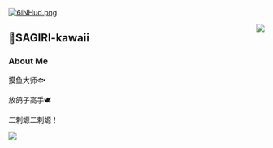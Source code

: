 
[![6iNHud.png](https://s3.ax1x.com/2021/03/01/6iNHud.png)](https://imgtu.com/i/6iNHud)

<a href="https://github.com/anuraghazra/github-readme-stats">
  <img align="right" src="https://github-readme-stats.vercel.app/api?username=SAGIRI-kawaii&show_icons=true&hide_border=true&include_all_commits_disable=false&custom_title=纱雾酱世界第一可爱！！！&count_private=true">
</a>

## 🌱SAGIRI-kawaii
### About Me

摸鱼大师🐟

放鸽子高手🕊

二刺螈二刺螈！

<a href=#>
  <img align="left" src="https://github-readme-stats.vercel.app/api/top-langs/?username=SAGIRI-kawaii&layout=compact&hide_border=true">
</a>
